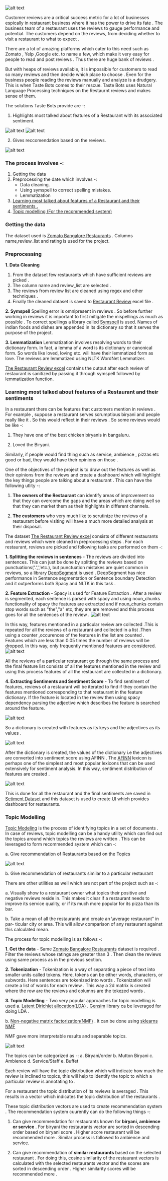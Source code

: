 
![alt text](/Image/alfredo.jpg)

Customer reviews are a critical success metric for a lot of businesses espically in restaurant business where it has the power to drive its fate . The business team of a restaurant uses the reviews to gauge performance and potential. The customers depend on the reviews, from deciding whether to visit a restaurant to what to expect .

There are a lot of amazing platforms which cater to this need such as Zomato , Yelp ,Google etc. to name a few, which make it very easy for people to read and post reviews . Thus there are huge bank of reviews . 

But with heaps of reviews available, it is impossible for customers to read so many reviews and then decide which place to choose . Even for the business people reading the reviews manually and analyze is a drudgery.  This is when Taste Bots comes to their rescue. Taste  Bots uses Natural Language Processing techniques on the Restaurnt reviews and makes sense of them. 

The solutions Taste Bots provide are -:

1) <a name="top1">Highlights most talked about features of a Restaurant with its associated sentiment.</a>

![alt text](/Image/blog1.png)
![alt text](/Image/blog3.png)

2) <a name="top2">Gives reccomendation based on the reviews.</a>

![alt text](/Image/blog2.png)

### The process involves -:
1. Getting the data
2. Preprocessing the date which involves -:
      - Data cleaning.
      - Using symspell to correct spelling mistakes.
      - Lemmatization
3. [Learning most talked about features of a Restaurant and their sentiments .](#top1)  
4. [Topic modelling (For the recommended system)](#top2)


### Getting the data
The dataset used is <a href="https://www.kaggle.com/himanshupoddar/zomato-bangalore-restaurants">Zomato Bangalore Restaurants</a> .
Columns name,review_list and rating is used for the project.

### Preprocessing
**1. Data Cleaning**
1. From the dataset few restaurants which have sufficient reviews are picked .
2. The column name and review_list are selected .
3. The reviews from review list are cleaned using regex and other techniques .
4. Finally the cleaned dataset is saved to <a name='rest_excel' href="https://github.com/codedribbler/Taste-Bots/blob/master/Code/Restaurant_Review.xlsx">Restaurant Review</a> excel file .


**2. Symspell**
Spelling error is omnipresent in reviews . So before further working in reviews it is important to first mitigate the mispellings as much as possible .
To correct spellings a library called <a href="https://github.com/wolfgarbe/SymSpell">Symspell</a> is used. Names of indian foods and dishes are appended in its dictionary so that it serves the purpose of the project.

**3. Lemmatization**
Lemmatization involves resolving words to their dictionary form. In fact, a lemma of a word is its dictionary or canonical form. So words like loved, loving etc. will have their lemmatized form as love. The reviews are lemmatized using NLTK WordNet Lemmatizer.

<a href="https://github.com/codedribbler/Taste-Bots/blob/master/Code/Restaurant_Review.xlsx">The Restaurant Review excel</a> contains the output after each review of restaurant is sanitized by passing it through symspell followed by lemmatization function. 


### Learning most talked about features of a Restaurant and their sentiments

In a restaurant there can be features that customers mention in reviews . For example , suppose a restaurant serves scrumptious biryani and people really like it . So this would reflect in their reviews . So some reviews would be like -:

1) They have one of the best chicken biryanis in bangaluru.

2) Loved the Biryani.

Similarly, if people would find thing such as service, ambience , pizzas etc good or bad, they would have their opinions on those .

One of the objectives of the project is to draw out the features as well as their opinions from the reviews and create a dashboard which will highlight the key things people are talking about a restaurant . This can have the following utlity -:

1) **The owners of the Restaurant** can identify areas of improvement so that they can overcome the gaps and the areas which are doing well so that they can market them as their highlights in different channels.

2) **The customers** who very much like to scrutinize the reviews of a restaurant before visiting will have a much more detailed analysis at their disposal.


The dataset <a href="https://github.com/codedribbler/Taste-Bots/blob/master/Code/Restaurant_Review.xlsx">The Restaurant Review excel</a> consists of different restaurants and reviews which were cleaned in preprocessing steps . For each restaurant, reviews are picked and following tasks are performed on them -:

**1. Splitting the reviews in sentences** - The reviews are divided into sentences. This can just be done by splitting the reviews based on punctuations('.',','etc.), but punctuation mistakes are quiet common in reviews, so a library <a href="https://github.com/notAI-tech/deepsegment">DeepSegment</a> is used . DeepSegment has nice performance in Sentence segmentation or Sentence boundary Detection and it outperforms both Spacy and NLTK in this task .

**2. Feature Extraction** - Spacy is used for Feature Extraction . After a review is segmented, each sentence is parsed with spacy and using noun_chunks functionality of spacy the features are extracted and if noun_chunks contain stop words such as "the","a" etc, they are are removed and this process goes for all the sentences of the review .
![alt text](/Image/chunk.png)





In this way, features mentioned in a particular review are collected .This is repeated for all the reviews of a restaurant and collected in a list .Then using a counter ,occurences of the features in the list are counted . Features which are less than 0.05 times the number of reviews will be dropped. In this way, only frequently mentioned features are considered.
![alt text](/Image/count_chunk.png)

All the reviews of a particular restaurant go through the same process and the final feature list consists of all the features mentioned in the review and using this process features of all the restaurant are collected in a dictionary.


**4. Extracting Sentiments and Sentiment Score** - To find sentiment of features, reviews of a restaurant will be iterated to find if they contain the features mentioned corresponding to that restaurant in the feature dictionary. If the feature is located in the review then using spacy dependency parsing the adjective which describes the feature is searched around the feature. 


![alt text](/Image/dep1.png)

So a dictionary is created with features as its keys and the adjectives as its values .


![alt text](/Image/adj.png)

After the dictionary is created, the values of the dictionary i.e the adjectives are converted into sentiment score using AFINN . The <a href="https://pypi.org/project/afinn/">AFINN</a> lexicon is perhaps one of the simplest and most popular lexicons that
can be used extensively for sentiment analysis. In this way, sentiment distribution of features are created .


![alt text](/Image/sent_dist.png)

This is done for all the restaurant and the final sentiments are saved in <a href="https://github.com/codedribbler/Taste-Bots/blob/master/Code/sentiment_matrix.xlsx">Setiment Dataset</a> and this dataset is used to create [UI](#top1) which provides dashboard for restaurants.



### Topic Modelling

<a href="https://en.wikipedia.org/wiki/Topic_model#:~:text=In%20machine%20learning%20and%20natural,structures%20in%20a%20text%20body.">Topic Modeling</a> is the process of identifying topics in a set of documents . In case of reviews, topic modelling can be a handy utility which can find out the topics around which topics the reviews are written . This can be leveraged to form recommended system which can -:

a. Give recommendation of Restaurants based on the Topics

![alt text](/Image/recommend.png)

b. Give recommendation of restaurants similar to a particular restaurant


There are other utilities as well which are not part of the project such as -:

a. Visually show to a restaurant owner what topics their positive and negative
reviews reside in. This makes it clear if a restaurant needs to improve its service
quality, or if its much more popular for its pizza than its bar.

b. Take a mean of all the restaurants and create an \average restaurant" in par-
ticular city or area. This will allow comparison of any restaurant against this
calculated mean.


The process for topic modelling is as follows -:


**1. Get the data** - Same <a href="https://www.kaggle.com/himanshupoddar/zomato-bangalore-restaurants">Zomato Bangalore Restaurants</a> dataset is required . Filter the reviews whose ratings are greater than 3 . Then clean the reviews using same process as in the previous section.

**2. Tokenization** - Tokenization is a way of separating a piece of text into smaller units called tokens. Here, tokens can be either words, characters, or subwords. Here sentences are tokenized into words . Tokenization will create a list of words for each review . This way a 2d matrix is created where the row are the reviews and columns are the tokezed words . 

**3. Topic Modelling** - Two very popular approaches for topic modelling is used 
a. <a href="https://en.wikipedia.org/wiki/Latent_Dirichlet_allocation">Latent Dirichlet allocation(LDA)</a> . <a href="https://radimrehurek.com/gensim/">Gensim</a> library ca be leveraged for doing LDA .  

b. <a href="https://en.wikipedia.org/wiki/Non-negative_matrix_factorization">Non-negative matrix factorization(NMF)</a> . It can be done using <a href="https://scikit-learn.org/stable/modules/generated/sklearn.decomposition.NMF.html">sklearns NMF</a> 

NMF gave more interpretable results and separable topics.

![alt text](/Image/topics.png)

The topics can be categorized as -:
a. Biryani/order
b. Mutton Biryani
c. Ambience
d. Service/Staff
e. Buffet

Each review will have the topic distribution which will indicate how much the review is inclined to topics, this will help to identify the topic to which a particular review is annotating to .

For a restaurant the topic distribution of its reviews is averaged . This results in a vector which indicates the topic distribution of the restaurants .

These topic distribution vectors are used to create recommendation system . The recommendation system cuurently can do the following things -:

1) Can give recommendation for restaurants known for **biryani, ambience or service** . For biryani the restaurants vector are sorted in descending order based on biryani score . Higher score restaurant will be recommended more . Similar process is followed fo ambience and service.


2) Can give recommendation of **similar restaurants** based on the selected restaurant . For doing this, cosine similarity of the restaurant vectors is calculated with the selected restaurants vector and the scores are sorted in descending order . Higher similarity scores will be recommended more .







